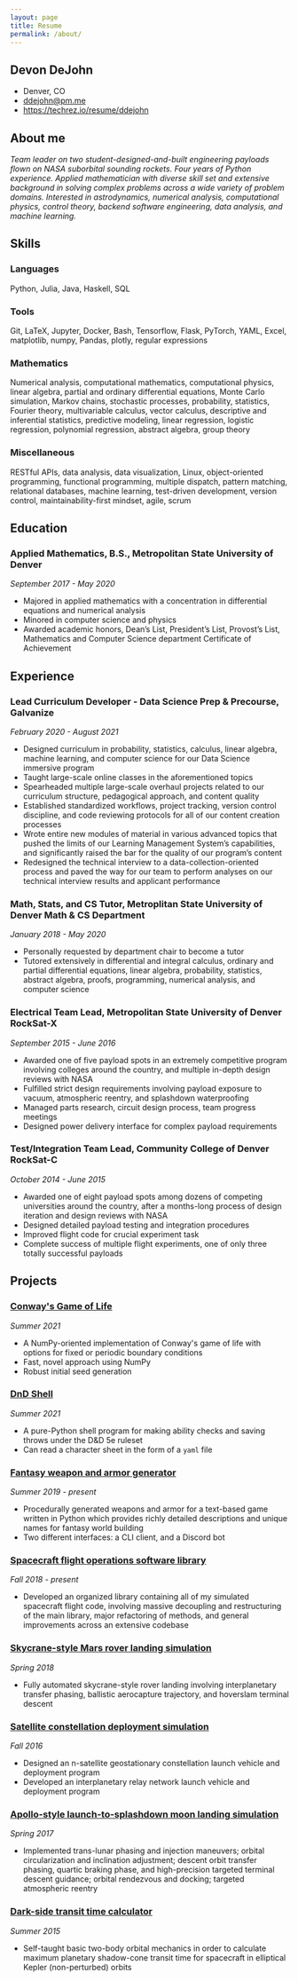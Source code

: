 ```yaml
---
layout: page
title: Resume
permalink: /about/
---
```


## Devon DeJohn

* Denver, CO
* ddejohn@pm.me
* https://techrez.io/resume/ddejohn

## About me

*Team leader on two student-designed-and-built engineering payloads flown on NASA suborbital sounding rockets. Four years of Python experience. Applied mathematician with diverse skill set and extensive background in solving complex problems across a wide variety of problem domains. Interested in astrodynamics, numerical analysis, computational physics, control theory, backend software engineering, data analysis, and machine learning.*

## Skills

### Languages

Python, Julia, Java, Haskell, SQL

### Tools

Git, LaTeX, Jupyter, Docker, Bash, Tensorflow, Flask, PyTorch, YAML, Excel, matplotlib, numpy, Pandas, plotly, regular expressions

### Mathematics

Numerical analysis, computational mathematics, computational physics, linear algebra, partial and ordinary differential equations, Monte Carlo simulation, Markov chains, stochastic processes, probability, statistics, Fourier theory, multivariable calculus, vector calculus, descriptive and inferential statistics, predictive modeling, linear regression, logistic regression, polynomial regression, abstract algebra, group theory

### Miscellaneous

RESTful APIs, data analysis, data visualization, Linux, object-oriented programming, functional programming, multiple dispatch, pattern matching, relational databases, machine learning, test-driven development, version control, maintainability-first mindset, agile, scrum

## Education

### Applied Mathematics, B.S., Metropolitan State University of Denver

*September 2017 - May 2020*

* Majored in applied mathematics with a concentration in differential equations and numerical analysis
* Minored in computer science and physics
* Awarded academic honors, Dean’s List, President’s List, Provost’s List, Mathematics and Computer Science department Certificate of Achievement

## Experience

### Lead Curriculum Developer - Data Science Prep & Precourse, Galvanize

*February 2020 - August 2021*

* Designed curriculum in probability, statistics, calculus, linear algebra, machine learning, and computer science for our Data Science immersive program
* Taught large-scale online classes in the aforementioned topics
* Spearheaded multiple large-scale overhaul projects related to our curriculum structure, pedagogical approach, and content quality
* Established standardized workflows, project tracking, version control discipline, and code reviewing protocols for all of our content creation processes
* Wrote entire new modules of material in various advanced topics that pushed the limits of our Learning Management System’s capabilities, and significantly raised the bar for the quality of our program’s content
* Redesigned the technical interview to a data-collection-oriented process and paved the way for our team to perform analyses on our technical interview results and applicant performance

### Math, Stats, and CS Tutor, Metroplitan State University of Denver Math & CS Department

*January 2018 - May 2020*

* Personally requested by department chair to become a tutor
* Tutored extensively in differential and integral calculus, ordinary and partial differential equations, linear algebra, probability, statistics, abstract algebra, proofs, programming, numerical analysis, and computer science

### Electrical Team Lead, Metropolitan State University of Denver RockSat-X

*September 2015 - June 2016*

* Awarded one of five payload spots in an extremely competitive program involving colleges around the country, and multiple in-depth design reviews with NASA
* Fulfilled strict design requirements involving payload exposure to vacuum, atmospheric reentry, and splashdown waterproofing
* Managed parts research, circuit design process, team progress meetings
* Designed power delivery interface for complex payload requirements

### Test/Integration Team Lead, Community College of Denver RockSat-C

*October 2014 - June 2015*

* Awarded one of eight payload spots among dozens of competing universities around the country, after a months-long process of design iteration and design reviews with NASA
* Designed detailed payload testing and integration procedures
* Improved flight code for crucial experiment task
* Complete success of multiple flight experiments, one of only three totally successful payloads

## Projects

### [Conway's Game of Life](https://ddejohn.github.io/2021/08/20/life.html)

*Summer 2021*

* A NumPy-oriented implementation of Conway's game of life with options for fixed or periodic boundary conditions
* Fast, novel approach using NumPy
* Robust initial seed generation

### [DnD Shell](https://github.com/ddejohn/DnD)

*Summer 2021*

* A pure-Python shell program for making ability checks and saving throws under the D&D 5e ruleset
* Can read a character sheet in the form of a `yaml` file

### [Fantasy weapon and armor generator](https://github.com/ddejohn/itemfactory)

*Summer 2019 - present*

* Procedurally generated weapons and armor for a text-based game written in Python which provides richly detailed descriptions and unique names for fantasy world building
* Two different interfaces: a CLI client, and a Discord bot

### [Spacecraft flight operations software library](https://github.com/ddejohn/ksp)

*Fall 2018 - present*

* Developed an organized library containing all of my simulated spacecraft flight code, involving massive decoupling and restructuring of the main library, major refactoring of methods, and general improvements across an extensive codebase

### [Skycrane-style Mars rover landing simulation](https://github.com/ddejohn/ksp)

*Spring 2018*

* Fully automated skycrane-style rover landing involving interplanetary transfer phasing, ballistic aerocapture trajectory, and hoverslam terminal descent

### [Satellite constellation deployment simulation](https://github.com/ddejohn/ksp)

*Fall 2016*

* Designed an n-satellite geostationary constellation launch vehicle and deployment program
* Developed an interplanetary relay network launch vehicle and deployment program

### [Apollo-style launch-to-splashdown moon landing simulation](https://github.com/ddejohn/ksp)

*Spring 2017*

* Implemented trans-lunar phasing and injection maneuvers; orbital circularization and inclination adjustment; descent orbit transfer phasing, quartic braking phase, and high-precision targeted terminal descent guidance; orbital rendezvous and docking; targeted atmospheric reentry

### [Dark-side transit time calculator](https://www.geogebra.org/m/UMnrHYCX)

*Summer 2015*

* Self-taught basic two-body orbital mechanics in order to calculate maximum planetary shadow-cone transit time for spacecraft in elliptical Kepler (non-perturbed) orbits
